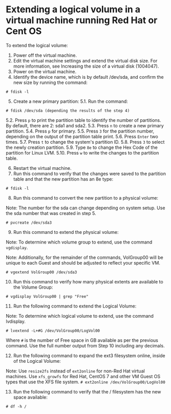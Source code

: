 # Extending a logical volume in a virtual machine running Red Hat or Cent OS

To extend the logical volume:
 
1. Power off the virtual machine.
2. Edit the virtual machine settings and extend the virtual disk size. For more information, see Increasing the size of a virtual disk (1004047).
3. Power on the virtual machine.
4. Identify the device name, which is by default /dev/sda, and confirm the new size by running the command:

`# fdisk -l`
 
5. Create a new primary partition:
5.1. Run the command:

`# fdisk /dev/sda (depending the results of the step 4)`
    
5.2. Press `p` to print the partition table to identify the number of partitions. By default, there are 2: sda1 and sda2.
5.3. Press `n` to create a new primary partition.
5.4. Press `p` for primary.
5.5. Press `3` for the partition number, depending on the output of the partition table print.
5.6. Press `Enter` two times.
5.7. Press `t` to change the system's partition ID.
5.8. Press `3` to select the newly creation partition.
5.9. Type `8e` to change the Hex Code of the partition for Linux LVM.
5.10. Press `w` to write the changes to the partition table.
 
6. Restart the virtual machine.
7. Run this command to verify that the changes were saved to the partition table and that the new partition has an 8e type:

`# fdisk -l`
 
8. Run this command to convert the new partition to a physical volume:

Note: The number for the sda can change depending on system setup. Use the sda number that was created in step 5.

`# pvcreate /dev/sda3`
 
9. Run this command to extend the physical volume:

Note: To determine which volume group to extend, use the command `vgdisplay`.

Note: Additionally, for the remainder of the commands, VolGroup00 will be unique to each Guest and should be adjusted to reflect your specific VM.

`# vgextend VolGroup00 /dev/sda3`
 
10. Run this command to verify how many physical extents are available to the Volume Group:

`# vgdisplay VolGroup00 | grep "Free"`
 
11. Run the following command to extend the Logical Volume:

Note: To determine which logical volume to extend, use the command lvdisplay.

`# lvextend -L+#G /dev/VolGroup00/LogVol00`

Where `#` is the number of Free space in GB available as per the previous command. Use the full number output from Step 10 including any decimals.
 
12. Run the following command to expand the ext3 filesystem online, inside of the Logical Volume:

Note:
Use `resize2fs` instead of `ext2online` for non-Red Hat virtual machines.
Use `xfs_growfs` for Red Hat, CentOS 7 and other VM Guest OS types that use the XFS file system.
`# ext2online /dev/VolGroup00/LogVol00`
 
13. Run the following command to verify that the / filesystem has the new space available:

`# df -h /`
